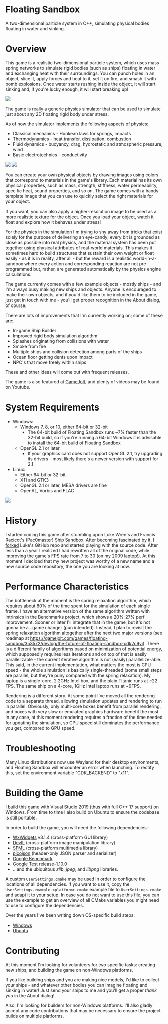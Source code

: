 # Floating Sandbox
A two-dimensional particle system in C++, simulating physical bodies floating in water and sinking.

# Overview
This game is a realistic two-dimensional particle system, which uses mass-spring networks to simulate rigid bodies (such as ships) floating in water and exchanging heat with their surroundings. You can punch holes in an object, slice it, apply forces and heat to it, set it on fire, and smash it with bomb explosions. Once water starts rushing inside the object, it will start sinking and, if you're lucky enough, it will start breaking up!

<img src="https://i.imgur.com/c8fTsgY.png">

The game is really a generic physics simulator that can be used to simulate just about any 2D floating rigid body under stress.

As of now the simulator implements the following aspects of physics:
- Classical mechanics - Hookean laws for springs, impacts
- Thermodynamics - heat transfer, dissipation, combustion
- Fluid dynamics - buoyancy, drag, hydrostatic and atmospheric pressure, wind
- Basic electrotechnics - conductivity

<img src="https://i.imgur.com/kovxCty.png">
<img src="https://i.imgur.com/XHw3Jrl.png">

You can create your own physical objects by drawing images using colors that correspond to materials in the game's library. Each material has its own physical properties, such as mass, strength, stiffness, water permeability, specific heat, sound properties, and so on. The game comes with a handy template image that you can use to quickly select the right materials for your object.

If you want, you can also apply a higher-resolution image to be used as a more realistic texture for the object. Once you load your object, watch it float and explore how it behaves under stress!

For the physics in the simulation I'm trying to shy away from tricks that exist solely for the purpose of delivering an eye-candy; every bit is grounded as close as possible into real physics, and the material system has been put together using physical attributes of real-world materials. This makes it sometimes hard to build structures that sustain their own weight or float easily - as it is in reality, after all - but the reward is a realistic world-in-a-sandbox where every action and corresponding reaction are not pre-programmed but, rather, are generated automatically by the physics engine calculations.

The game currently comes with a few example objects - mostly ships - and I'm always busy making new ships and objects. Anyone is encouraged to make their own objects, and if you'd like them to be included in the game, just get in touch with me - you'll get proper recognition in the About dialog, of course.

There are lots of improvements that I'm currently working on; some of these are:
- In-game Ship Builder
- Improved rigid body simulation algorithm
- Splashes originating from collisions with water
- Smoke from fire
- Multiple ships and collision detection among parts of the ships
- Ocean floor getting dents upon impact
- NPC's that move freely within ships

These and other ideas will come out with frequent releases.

The game is also featured at [GameJolt](https://gamejolt.com/games/floating-sandbox/353572), and plenty of videos may be found on Youtube.

# System Requirements
- Windows:
	- Windows 7, 8, or 10, either 64-bit or 32-bit
		- The 64-bit build of Floating Sandbox runs ~7% faster than the 32-bit build, so if you're running a 64-bit Windows it is advisable to install the 64-bit build of Floating Sandbox
	- OpenGL 2.1 or later
		- If your graphics card does not support OpenGL 2.1, try upgrading its drivers - most likely there's a newer version with support for 2.1
- Linux:
	- Either 64-bit or 32-bit
	- X11 and GTK3
	- OpenGL 2.1 or later, MESA drivers are fine
	- OpenAL, Vorbis and FLAC

<img src="https://i.imgur.com/6LOVsqX.jpg">

# History
I started coding this game after stumbling upon Luke Wren's and Francis Racicot's (Pac0master) [Ship Sandbox](https://github.com/Wren6991/Ship-Sandbox). After becoming fascinated by it, I [forked](https://github.com/GabrieleGiuseppini/Ship-Sandbox) Luke's GitHub repo and started playing with the source code. After less than a year I realized I had rewritten all of the original code, while improving the game's FPS rate from 7 to 30 (on my 2009 laptop!). At this moment I decided that my new project was worthy of a new name and a new source code repository, the one you are looking at now.

# Performance Characteristics
The bottleneck at the moment is the spring relaxation algorithm, which requires about 80% of the time spent for the simulation of each single frame. I have an alternative version of the same algorithm written with intrinsics in the Benchmarks project, which shows a 20%-27% perf improvement. Sooner or later I'll integrate that in the game, but it's not gonna be a...game changer (pun intended). Instead, I plan to revisit the spring relaxation algorithm altogether after the next two major versions (see roadmap at https://gamejolt.com/games/floating-sandbox/353572/devlog/the-future-of-floating-sandbox-cdk2c9yi). There is a different family of algorithms based on minimization of potential energy, which supposedly requires less iterations and on top of that is easily parallelizable - the current iterative algorithm is not (easily) parallelize-able.
This said, in the current implementation, what matters the most is CPU speed - the whole simulation is basically single-threaded (some small steps are parallel, but they're puny compared with the spring relaxation). My laptop is a single-core, 2.2GHz Intel box, and the plain Titanic runs at ~22 FPS. The same ship on a 4-core, 1GHz Intel laptop runs at ~9FPS.

Rendering is a different story. At some point I've moved all the rendering code to a separate thread, allowing simulation updates and rendering to run in parallel. Obviously, only multi-core boxes benefit from parallel rendering, and boxes with very slow or emulated graphics hardware benefit the most. In any case, at this moment rendering requires a fraction of the time needed for updating the simulation, so CPU speed still dominates the performance you get, compared to GPU speed.

# Troubleshooting
Many Linux distributions now use Wayland for their desktop environments, and Floating Sandbox will encounter an error when launching. To rectify this, set the environment variable "GDK_BACKEND" to "x11".

# Building the Game
I build this game with Visual Studio 2019 (thus with full C++ 17 support) on Windows. From time to time I also build on Ubuntu to ensure the codebase is still portable.

In order to build the game, you will need the following dependencies:
- <a href="https://www.wxwidgets.org/">WxWidgets</a> v3.1.4 (cross-platform GUI library)
- <a href="http://openil.sourceforge.net/">DevIL</a> (cross-platform image manipulation library)
- <a href="https://www.sfml-dev.org/index.php">SFML</a> (cross-platform multimedia library)
- <a href="https://github.com/kazuho/picojson">picojson</a> (header-only JSON parser and serializer)
- <a href="https://github.com/google/benchmark">Google Benchmark</a>
- <a href="https://github.com/google/googletest/">Google Test</a> release-1.10.0
- ...and the ubiquitous _zlib_, _jpeg_, and _libpng_ libraries.

A custom `UserSettings.cmake` may be used in order to configure the locations of all dependencies. If you want to use it, copy the `UserSettings.example-<platform>.cmake` example file to `UserSettings.cmake` and adapt it to your setup. In case you do not want to use this file, you can use the example to get an overview of all CMake variables you might need to use to configure the dependencies.

Over the years I've been writing down OS-specific build steps:
- [Windows](https://github.com/GabrieleGiuseppini/Floating-Sandbox/blob/master/BUILD-Windows.md)
- [Ubuntu](https://github.com/GabrieleGiuseppini/Floating-Sandbox/blob/master/BUILD-Ubuntu.md)

# Contributing
At this moment I'm looking for volunteers for two specific tasks: creating new ships, and building the game on non-Windows platforms.

If you like building ships and you are making nice models, I'd like to collect your ships - and whatever other bodies you can imagine floating and sinking in water! Just send your ships to me and you'll get a proper *thank you* in the About dialog!

Also, I'm looking for builders for non-Windows platforms. I'll also gladly accept any code contributions that may be necessary to ensure the project builds on multiple platforms.